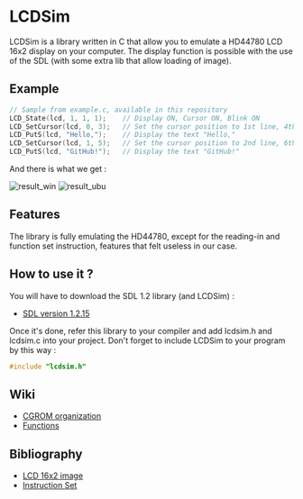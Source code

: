 # LCDSim

LCDSim is a library written in C that allow you to emulate a HD44780 LCD 16x2 display on your computer. The display function is possible with the use of the SDL (with some extra lib that allow loading of image).

## Example

```c
// Sample from example.c, available in this repository
LCD_State(lcd, 1, 1, 1);    // Display ON, Cursor ON, Blink ON
LCD_SetCursor(lcd, 0, 3);   // Set the cursor position to 1st line, 4th column
LCD_PutS(lcd, "Hello,");    // Display the text "Hello,"
LCD_SetCursor(lcd, 1, 5);   // Set the cursor position to 2nd line, 6th column
LCD_PutS(lcd, "GitHub!");   // Display the text "GitHub!"
```
And there is what we get :

![result_win](https://image.noelshack.com/fichiers/2017/36/4/1504796313-output-yqaqe7.gif)
![result_ubu](https://image.noelshack.com/fichiers/2017/36/4/1504810251-output-u7utir.gif)

## Features

The library is fully emulating the HD44780, except for the reading-in and function set instruction, features that felt useless in our case.

## How to use it ?

You will have to download the SDL 1.2 library (and LCDSim) :
- [SDL version 1.2.15](https://www.libsdl.org/download-1.2.php)

Once it's done, refer this library to your compiler and add lcdsim.h and lcdsim.c into your project. Don't forget to include LCDSim to your program by this way :

```c
#include "lcdsim.h"
```

## Wiki

- [CGROM organization](https://github.com/dylangageot/LCDSim/wiki/CGROM-organization)
- [Functions](https://github.com/dylangageot/LCDSim/wiki/Functions)

## Bibliography

- [LCD 16x2 image](http://paulvollmer.net/FritzingParts/parts/lcd-GDM1602K.html)
- [Instruction Set](https://mil.ufl.edu/3744/docs/lcdmanual/commands.html)
